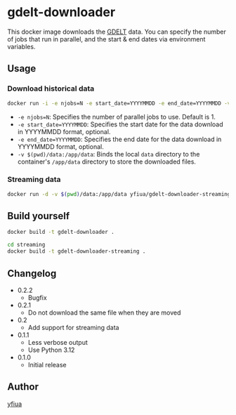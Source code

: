 # gdelt-downloader
This docker image downloads the [GDELT](https://www.gdeltproject.org/) data. You can specify the number of jobs that run in parallel, and the start & end dates via environment variables.

## Usage

### Download historical data
```sh
docker run -i -e njobs=N -e start_date=YYYYMMDD -e end_date=YYYYMMDD -v $(pwd)/data:/app/data yfiua/gdelt-downloader
```

* `-e njobs=N`: Specifies the number of parallel jobs to use. Default is 1.
* `-e start_date=YYYYMMDD`: Specifies the start date for the data download in YYYYMMDD format, optional.
* `-e end_date=YYYYMMDD`: Specifies the end date for the data download in YYYYMMDD format, optional.
* `-v $(pwd)/data:/app/data`: Binds the local `data` directory to the container's `/app/data` directory to store the downloaded files.

### Streaming data
```sh
docker run -d -v $(pwd)/data:/app/data yfiua/gdelt-downloader-streaming
```

## Build yourself

```sh
docker build -t gdelt-downloader .

cd streaming
docker build -t gdelt-downloader-streaming .
```

## Changelog

* 0.2.2
  * Bugfix
* 0.2.1
  * Do not download the same file when they are moved
* 0.2
  * Add support for streaming data
* 0.1.1
  * Less verbose output
  * Use Python 3.12
* 0.1.0
  * Initial release

## Author
[yfiua](https://github.com/yfiua)
